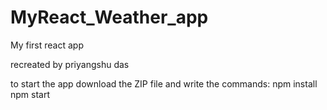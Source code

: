 # MyReact_Weather_app
My first react app

recreated by priyangshu das

to start the app download the ZIP file and 
write the commands:
npm install
npm start
